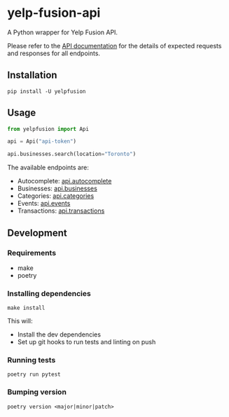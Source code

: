 # yelp-fusion-api

A Python wrapper for Yelp Fusion API.

Please refer to the [API documentation](https://www.yelp.ca/developers/documentation/v3/get_started) for the details
of expected requests and responses for all endpoints.

## Installation

`pip install -U yelpfusion`

## Usage

```python
from yelpfusion import Api

api = Api("api-token")

api.businesses.search(location="Toronto")
```

The available endpoints are:
- Autocomplete: [api.autocomplete](https://github.com/tmnhat2001/yelp-fusion-api/blob/main/yelpfusion/endpoints/autocomplete.py)
- Businesses: [api.businesses](https://github.com/tmnhat2001/yelp-fusion-api/blob/main/yelpfusion/endpoints/businesses.py)
- Categories: [api.categories](https://github.com/tmnhat2001/yelp-fusion-api/blob/main/yelpfusion/endpoints/categories.py)
- Events: [api.events](https://github.com/tmnhat2001/yelp-fusion-api/blob/main/yelpfusion/endpoints/events.py)
- Transactions: [api.transactions](https://github.com/tmnhat2001/yelp-fusion-api/blob/main/yelpfusion/endpoints/transactions.py)

## Development

### Requirements

- make
- poetry

### Installing dependencies

`make install`

This will:
- Install the dev dependencies
- Set up git hooks to run tests and linting on push

### Running tests

`poetry run pytest`

### Bumping version

`poetry version <major|minor|patch>`
